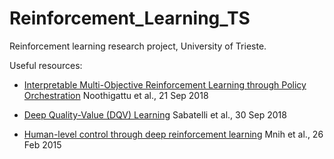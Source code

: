 # Reinforcement_Learning_TS
Reinforcement learning research project, University of Trieste.

Useful resources:
* [Interpretable Multi-Objective Reinforcement Learning through Policy Orchestration](https://arxiv.org/abs/1809.08343)
Noothigattu et al., 21 Sep 2018

* [Deep Quality-Value (DQV) Learning](https://arxiv.org/abs/1810.00368)
Sabatelli et al., 30 Sep 2018

* [Human-level control through deep reinforcement learning](https://web.stanford.edu/class/psych209/Readings/MnihEtAlHassibis15NatureControlDeepRL.pdf)
Mnih et al., 26 Feb 2015
